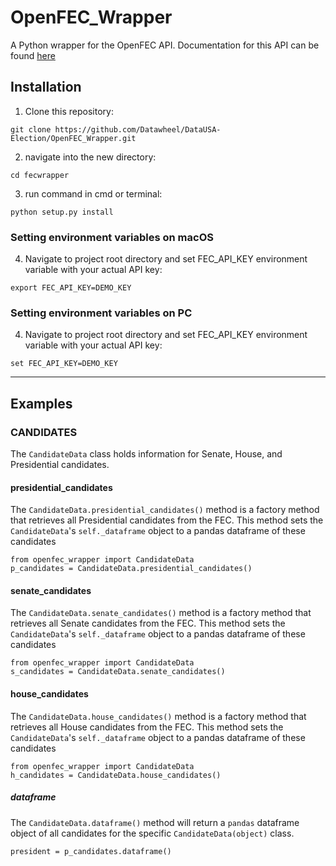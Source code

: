 # OpenFEC_Wrapper
A Python wrapper for the OpenFEC API. Documentation for this API can be found [here](https://api.open.fec.gov/developers)

## Installation

 1. Clone this repository:
```
git clone https://github.com/Datawheel/DataUSA-Election/OpenFEC_Wrapper.git
```

 2. navigate into the new directory:
```
cd fecwrapper
```

 3. run command in cmd or terminal:
```
python setup.py install
```

### Setting environment variables on macOS
 4. Navigate to project root directory and set FEC_API_KEY environment variable with your actual API key:
```
export FEC_API_KEY=DEMO_KEY
```

### Setting environment variables on PC
 4. Navigate to project root directory and set FEC_API_KEY environment variable with your actual API key:
```
set FEC_API_KEY=DEMO_KEY
```
___
## Examples

### CANDIDATES

The `CandidateData` class holds information for Senate, House, and Presidential candidates.


#### presidential_candidates
The `CandidateData.presidential_candidates()` method is a factory method that retrieves all Presidential candidates from the FEC. This method sets the `CandidateData`'s `self._dataframe` object to a pandas dataframe of these candidates

```
from openfec_wrapper import CandidateData
p_candidates = CandidateData.presidential_candidates()
```

#### senate_candidates
The `CandidateData.senate_candidates()` method is a factory method that retrieves all Senate candidates from the FEC. This method sets the `CandidateData`'s `self._dataframe` object to a pandas dataframe of these candidates

```
from openfec_wrapper import CandidateData
s_candidates = CandidateData.senate_candidates()
```

#### house_candidates
The `CandidateData.house_candidates()` method is a factory method that retrieves all House candidates from the FEC. This method sets the `CandidateData`'s `self._dataframe` object to a pandas dataframe of these candidates

```
from openfec_wrapper import CandidateData
h_candidates = CandidateData.house_candidates()
```

##### dataframe
The `CandidateData.dataframe()` method will return a `pandas` dataframe object of all candidates for the specific `CandidateData(object)` class.

```
president = p_candidates.dataframe()
```
